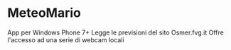 MeteoMario
==========
App per Windows Phone 7+
Legge le previsioni del sito Osmer.fvg.it
Offre l'accesso ad una serie di webcam locali
